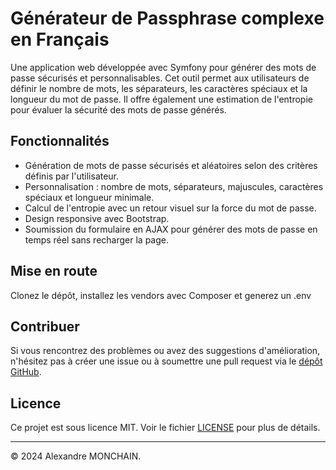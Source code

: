 
# Générateur de Passphrase complexe en Français

Une application web développée avec Symfony pour générer des mots de passe sécurisés et personnalisables. Cet outil permet aux utilisateurs de définir le nombre de mots, les séparateurs, les caractères spéciaux et la longueur du mot de passe. Il offre également une estimation de l'entropie pour évaluer la sécurité des mots de passe générés.

## Fonctionnalités

- Génération de mots de passe sécurisés et aléatoires selon des critères définis par l'utilisateur.
- Personnalisation : nombre de mots, séparateurs, majuscules, caractères spéciaux et longueur minimale.
- Calcul de l'entropie avec un retour visuel sur la force du mot de passe.
- Design responsive avec Bootstrap.
- Soumission du formulaire en AJAX pour générer des mots de passe en temps réel sans recharger la page.

## Mise en route

Clonez le dépôt, installez les vendors avec Composer et generez un .env


## Contribuer

Si vous rencontrez des problèmes ou avez des suggestions d'amélioration, n'hésitez pas à créer une issue ou à soumettre une pull request via le [dépôt GitHub](https://github.com/AlexandreMonchain/Passphrase).

## Licence

Ce projet est sous licence MIT. Voir le fichier [LICENSE](./LICENSE) pour plus de détails.

---

© 2024 Alexandre MONCHAIN.
